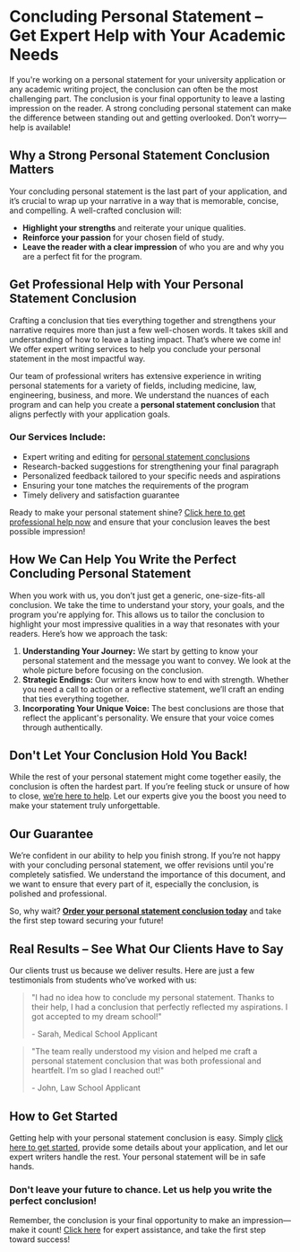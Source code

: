 # Concluding Personal Statement – Get Expert Help with Your Academic Needs

If you're working on a personal statement for your university application or any academic writing project, the conclusion can often be the most challenging part. The conclusion is your final opportunity to leave a lasting impression on the reader. A strong concluding personal statement can make the difference between standing out and getting overlooked. Don’t worry—help is available!

## Why a Strong Personal Statement Conclusion Matters

Your concluding personal statement is the last part of your application, and it’s crucial to wrap up your narrative in a way that is memorable, concise, and compelling. A well-crafted conclusion will:

- **Highlight your strengths** and reiterate your unique qualities.
- **Reinforce your passion** for your chosen field of study.
- **Leave the reader with a clear impression** of who you are and why you are a perfect fit for the program.

## Get Professional Help with Your Personal Statement Conclusion

Crafting a conclusion that ties everything together and strengthens your narrative requires more than just a few well-chosen words. It takes skill and understanding of how to leave a lasting impact. That’s where we come in! We offer expert writing services to help you conclude your personal statement in the most impactful way.

Our team of professional writers has extensive experience in writing personal statements for a variety of fields, including medicine, law, engineering, business, and more. We understand the nuances of each program and can help you create a **personal statement conclusion** that aligns perfectly with your application goals.

### Our Services Include:

- Expert writing and editing for [personal statement conclusions](https://tinyurl.com/topessay?keyword=concluding+personal+statement)
- Research-backed suggestions for strengthening your final paragraph
- Personalized feedback tailored to your specific needs and aspirations
- Ensuring your tone matches the requirements of the program
- Timely delivery and satisfaction guarantee

Ready to make your personal statement shine? [Click here to get professional help now](https://tinyurl.com/topessay?keyword=concluding+personal+statement) and ensure that your conclusion leaves the best possible impression!

## How We Can Help You Write the Perfect Concluding Personal Statement

When you work with us, you don’t just get a generic, one-size-fits-all conclusion. We take the time to understand your story, your goals, and the program you're applying for. This allows us to tailor the conclusion to highlight your most impressive qualities in a way that resonates with your readers. Here’s how we approach the task:

1. **Understanding Your Journey:** We start by getting to know your personal statement and the message you want to convey. We look at the whole picture before focusing on the conclusion.
2. **Strategic Endings:** Our writers know how to end with strength. Whether you need a call to action or a reflective statement, we’ll craft an ending that ties everything together.
3. **Incorporating Your Unique Voice:** The best conclusions are those that reflect the applicant's personality. We ensure that your voice comes through authentically.

## Don't Let Your Conclusion Hold You Back!

While the rest of your personal statement might come together easily, the conclusion is often the hardest part. If you’re feeling stuck or unsure of how to close, [we’re here to help](https://tinyurl.com/topessay?keyword=concluding+personal+statement). Let our experts give you the boost you need to make your statement truly unforgettable.

## Our Guarantee

We’re confident in our ability to help you finish strong. If you’re not happy with your concluding personal statement, we offer revisions until you're completely satisfied. We understand the importance of this document, and we want to ensure that every part of it, especially the conclusion, is polished and professional.

So, why wait? **[Order your personal statement conclusion today](https://tinyurl.com/topessay?keyword=concluding+personal+statement)** and take the first step toward securing your future!

## Real Results – See What Our Clients Have to Say

Our clients trust us because we deliver results. Here are just a few testimonials from students who’ve worked with us:

> "I had no idea how to conclude my personal statement. Thanks to their help, I had a conclusion that perfectly reflected my aspirations. I got accepted to my dream school!"
> 
> <footer>- Sarah, Medical School Applicant</footer>

> "The team really understood my vision and helped me craft a personal statement conclusion that was both professional and heartfelt. I’m so glad I reached out!"
> 
> <footer>- John, Law School Applicant</footer>

## How to Get Started

Getting help with your personal statement conclusion is easy. Simply [click here to get started](https://tinyurl.com/topessay?keyword=concluding+personal+statement), provide some details about your application, and let our expert writers handle the rest. Your personal statement will be in safe hands.

### Don't leave your future to chance. Let us help you write the perfect conclusion!

Remember, the conclusion is your final opportunity to make an impression—make it count! [Click here](https://tinyurl.com/topessay?keyword=concluding+personal+statement) for expert assistance, and take the first step toward success!
